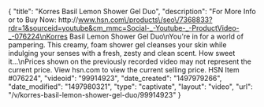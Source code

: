{
    "title": "Korres Basil Lemon Shower Gel Duo",
    "description": "For More Info or to Buy Now: http:\/\/www.hsn.com\/products\/seo\/7368833?rdr=1&sourceid=youtube&cm_mmc=Social-_-Youtube-_-ProductVideo-_-076224\nKorres Basil Lemon Shower Gel Duo\nYou're in for a world of pampering. This creamy, foam shower gel cleanses your skin while indulging your senses with a fresh, zesty and clean scent. How sweet it...\nPrices shown on the previously recorded video may not represent the current price.  View hsn.com to view the current selling price. HSN Item #076224",
    "videoid": "99914923",
    "date_created": "1497979266",
    "date_modified": "1497980321",
    "type": "captivate",
    "layout": "video",
    "url": "\/v\/korres-basil-lemon-shower-gel-duo\/99914923"
}